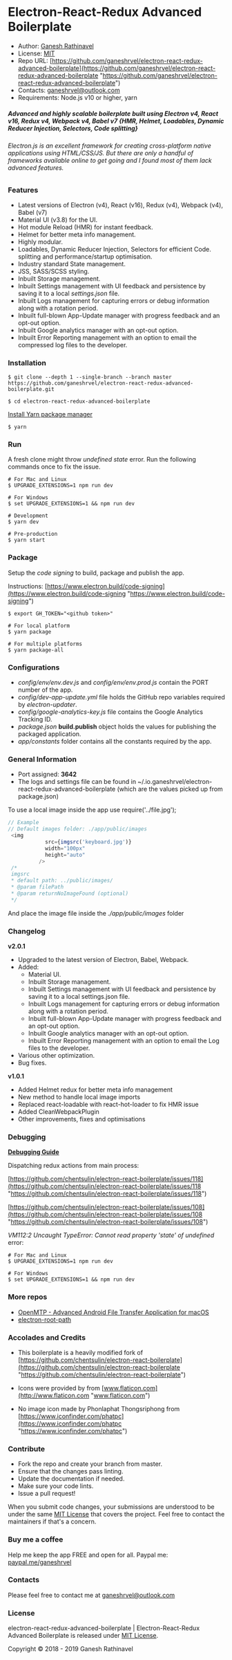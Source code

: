 # Electron-React-Redux Advanced Boilerplate

- Author: [Ganesh Rathinavel](https://www.linkedin.com/in/ganeshrvel "Ganesh Rathinavel")
- License: [MIT](https://github.com/ganeshrvel/openmtp/blob/master/LICENSE "MIT")
- Repo URL: [https://github.com/ganeshrvel/electron-react-redux-advanced-boilerplate](https://github.com/ganeshrvel/electron-react-redux-advanced-boilerplate "https://github.com/ganeshrvel/electron-react-redux-advanced-boilerplate")
- Contacts: ganeshrvel@outlook.com
- Requirements: Node.js v10 or higher, yarn

##### Advanced and highly scalable boilerplate built using Electron v4, React v16, Redux v4, Webpack v4, Babel v7 {HMR, Helmet, Loadables, Dynamic Reducer Injection, Selectors, Code splitting}

###### Electron.js is an excellent framework for creating cross-platform native applications using HTML/CSS/JS. But there are only a handful of frameworks available online to get going and I found most of them lack advanced features.

### Features
- Latest versions of Electron (v4), React (v16), Redux (v4), Webpack (v4), Babel (v7)
- Material UI (v3.8) for the UI.
- Hot module Reload (HMR) for instant feedback.
- Helmet for better meta info management.
- Highly modular.
- Loadables, Dynamic Reducer Injection, Selectors for efficient Code. splitting and performance/startup optimisation.
- Industry standard State management.
- JSS, SASS/SCSS styling.
- Inbuilt Storage management.
- Inbuilt Settings management with UI feedback and persistence by saving it to a local *settings.json* file.
- Inbuilt Logs management for capturing errors or debug information along with a rotation period.
- Inbuilt full-blown App-Update manager with progress feedback and an opt-out option.
- Inbuilt Google analytics manager with an opt-out option.
- Inbuilt Error Reporting management with an option to email the compressed log files to the developer.

### Installation
```shell
$ git clone --depth 1 --single-branch --branch master https://github.com/ganeshrvel/electron-react-redux-advanced-boilerplate.git

$ cd electron-react-redux-advanced-boilerplate
```

[Install Yarn package manager](https://yarnpkg.com/lang/en/docs/install/ "Install Yarn package manager")

```shell
$ yarn
```

### Run
A fresh clone might throw *undefined state* error. Run the following commands once to fix the issue.

```shell
# For Mac and Linux
$ UPGRADE_EXTENSIONS=1 npm run dev

# For Windows
$ set UPGRADE_EXTENSIONS=1 && npm run dev
```

```shell
# Development
$ yarn dev

# Pre-production
$ yarn start
```

### Package

Setup the *code signing* to build, package and publish the app.

Instructions: [https://www.electron.build/code-signing](https://www.electron.build/code-signing "https://www.electron.build/code-signing")

```shell
$ export GH_TOKEN="<github token>"
```

```shell
# For local platform
$ yarn package

# For multiple platforms
$ yarn package-all
```

### Configurations
- *config/env/env.dev.js* and *config/env/env.prod.js* contain the PORT number of the app.
- *config/dev-app-update.yml* file holds the GitHub repo variables required by *electron-updater*.
- *config/google-analytics-key.js* file contains the Google Analytics Tracking ID.
- *package.json* **build.publish** object holds the values for publishing the packaged application.
- *app/constants* folder contains all the constants required by the app.

### General Information
- Port assigned: **3642**
- The logs and settings file can be found in ~/.io.ganeshrvel/electron-react-redux-advanced-boilerplate (which are the values picked up from package.json)

To use a local image inside the app use require('../file.jpg');
```javascript
// Example
// Default images folder: ./app/public/images
 <img
            src={imgsrc('keyboard.jpg')}
            width="100px"
            height="auto"
          />
 /*
 imgsrc
 * default path: ../public/images/
 * @param filePath
 * @param returnNoImageFound (optional)
 */
```
And place the image file inside the *./app/public/images* folder

### Changelog
**v2.0.1**
- Upgraded to the latest version of Electron, Babel, Webpack.
- Added:
	- Material UI.
	- Inbuilt Storage management.
	- Inbuilt Settings management with UI feedback and persistence by saving it to a local settings.json file.
	- Inbuilt Logs management for capturing errors or debug information along with a rotation period.
	- Inbuilt full-blown App-Update manager with progress feedback and an opt-out option.
	- Inbuilt Google analytics manager with an opt-out option.
	- Inbuilt Error Reporting management with an option to email the Log files to the developer.
- Various other optimization.
- Bug fixes.

**v1.0.1**
- Added Helmet redux for better meta info management
- New method to handle local image imports
- Replaced react-loadable with react-hot-loader to fix HMR issue
- Added CleanWebpackPlugin
- Other improvements, fixes and optimisations

### Debugging
 
**[Debugging Guide](https://github.com/chentsulin/electron-react-boilerplate/issues/400 "Debugging Guide")**

Dispatching redux actions from main process:

[https://github.com/chentsulin/electron-react-boilerplate/issues/118](https://github.com/chentsulin/electron-react-boilerplate/issues/118 "https://github.com/chentsulin/electron-react-boilerplate/issues/118")

[https://github.com/chentsulin/electron-react-boilerplate/issues/108](https://github.com/chentsulin/electron-react-boilerplate/issues/108 "https://github.com/chentsulin/electron-react-boilerplate/issues/108")

*VM112:2 Uncaught TypeError: Cannot read property 'state' of undefined* error:

```shell
# For Mac and Linux
$ UPGRADE_EXTENSIONS=1 npm run dev

# For Windows
$ set UPGRADE_EXTENSIONS=1 && npm run dev
```

### More repos
- [OpenMTP  - Advanced Android File Transfer Application for macOS](https://github.com/ganeshrvel/openmtp "OpenMTP  - Advanced Android File Transfer Application for macOS")
- [electron-root-path](https://github.com/ganeshrvel/npm-electron-root-path "Get the root path of an Electron Application")

### Accolades and Credits
- This boilerplate is a heavily modified fork of [https://github.com/chentsulin/electron-react-boilerplate](https://github.com/chentsulin/electron-react-boilerplate "https://github.com/chentsulin/electron-react-boilerplate")

- Icons were provided by from [www.flaticon.com](http://www.flaticon.com "www.flaticon.com")
 
- No image icon made by Phonlaphat Thongsriphong from [https://www.iconfinder.com/phatpc](https://www.iconfinder.com/phatpc "https://www.iconfinder.com/phatpc")
 
 
 ### Contribute
- Fork the repo and create your branch from master.
- Ensure that the changes pass linting.
- Update the documentation if needed.
- Make sure your code lints.
- Issue a pull request!

When you submit code changes, your submissions are understood to be under the same [MIT License](https://github.com/ganeshrvel/electron-react-redux-advanced-boilerplate/blob/master/LICENSE "MIT License") that covers the project. Feel free to contact the maintainers if that's a concern.


### Buy me a coffee
Help me keep the app FREE and open for all.
Paypal me: [paypal.me/ganeshrvel](https://paypal.me/ganeshrvel "paypal.me/ganeshrvel")

### Contacts
Please feel free to contact me at ganeshrvel@outlook.com


### License
electron-react-redux-advanced-boilerplate | Electron-React-Redux Advanced Boilerplate is released under [MIT License](https://github.com/ganeshrvel/electron-react-redux-advanced-boilerplate/blob/master/LICENSE "MIT License").

Copyright © 2018 - 2019 Ganesh Rathinavel

